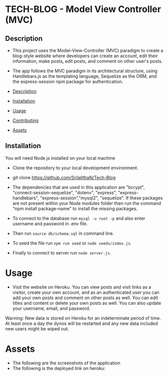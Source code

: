 # TECH-BLOG - Model View Controller (MVC)

## Description
* This project uses the Model-View-Controller (MVC) paradigm to create a blog-style website where developers can create an account, edit their information, make posts, edit posts, and comment on other user's posts.
* The app follows the MVC paradigm in its architectural structure, using Handlebars.js as the templating language, Sequelize as the ORM, and the express-session npm package for authentication.

* [Description](#Description)
* [Installation](#Installation)
* [Usage](#Usage)
* [Contributing](#Contributing)
* [Assets](#Assets)

## Installation
 You will need Node.js installed on your local machine

- Clone the repository to your local development environment.

* git clone https://github.com/SrilalithaN/Tech-Blog

*  The dependencies that are used in this application are "bcrypt", "connect-session-sequelize", "dotenv", "express", "express-handlebars", "express-session","mysql2", "sequelize". If these packages are not present within your Node modules folder then run the command “npm install package-name” to install the missing packages.

* To connect to the database run `mysql -u root -p` and also enter username and password in .env file.

* Then run `source db/schema.sql` in command line.

* To seed the file run `npm run seed` or `node seeds/index.js`.

* Finally to connect to server run `node server.js`.

# Usage
* Visit the website on Heroku. You can view posts and visit links as a visitor, create your own account, and as an authenticated user you can add your own posts and comment on other posts as well. You can edit titles and content or delete your own posts as well. You can also update your username, email, and password.

Warning: New data is stored on Heroku for an indeterminate period of time. At least once a day the dynos will be restarted and any new data included new users might be wiped out.

# Assets
* The following are the screenshots of the application
* The following is the deployed link on heroku: